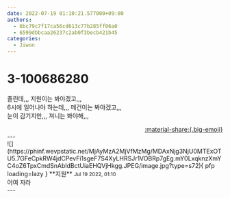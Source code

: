 ```yaml
---
date: 2022-07-19 01:10:21.577000+09:00
authors:
  - 6bc79c7f17ca56cd613c77b285ff06a0
  - 6599dbbcaa26237c2ab0f3becb421b45
categories:
  - Jiwon
---
```


# 3-100686280

<div class="post-container" markdown="1">
<div class="content-container md-sidebar__scrollwrap" markdown="1">

졸린데,,, 지원이는 봐야겠고,,,<br>6시에 일어나야 하는데,,, 메건이는 봐야겠고,,,<br>눈이 감기지만,,, 져니는 봐야해,,,

</div>
</div>

<div style="text-align: right;" markdown="1">
<a href="https://weverse.io/fromis9/fanpost/3-100686280" style="text-align: right;">:material-share:{.big-emoji}</a>
</div>
---

<div class="comments-container md-sidebar__scrollwrap" markdown="1">
<div class="comment" markdown="1">
<div class='id-container' markdown="1">
![](https://phinf.wevpstatic.net/MjAyMzA2MjVfMzMg/MDAxNjg3NjU0MTExOTU5.7GFeCpkRW4jdCPevFi1sgeF7S4XyLHRSJr1VOBRp7gEg.mY0LxqknzXmYC4oZ6TpxCmdSnAbldBctUiaEHQVjHkgg.JPEG/image.jpg?type=s72){ pfp loading=lazy }
**<span class="artist">지원</span>** <small>Jul 19 2022, 01:10</small><br>
</div>
<div class='comment-body' markdown="1">
어여 자라
</div>
</div>
</div>
---
